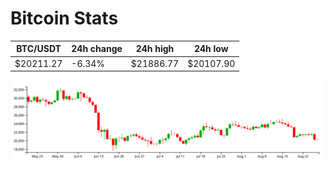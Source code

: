 # Bitcoin Stats

BTC/USDT|24h change|24h high|24h low|
|---|---|---|---|
|$20211.27|-6.34%|$21886.77|$20107.90|

<img src="./chart.svg">
